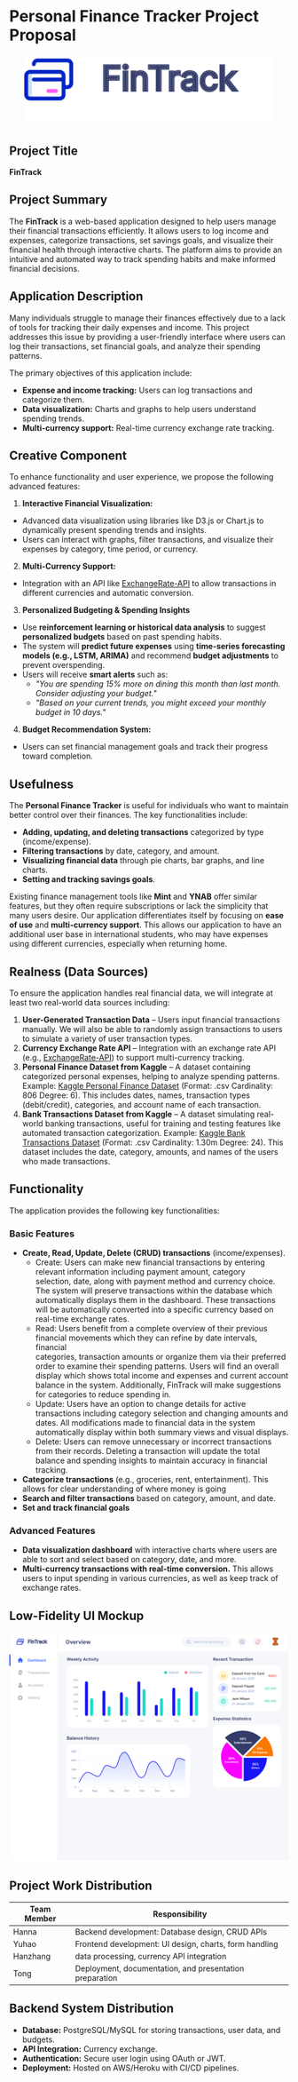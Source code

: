 # Personal Finance Tracker Project Proposal

<p align="center">
  <img src="assets/logo.svg" width="450">
</p>

## Project Title
**FinTrack**

## Project Summary
The **FinTrack** is a web-based application designed to help users manage their financial transactions efficiently. It allows users to log income and expenses, categorize transactions, set savings goals, and visualize their financial health through interactive charts. The platform aims to provide an intuitive and automated way to track spending habits and make informed financial decisions.

## Application Description
Many individuals struggle to manage their finances effectively due to a lack of tools for tracking their daily expenses and income. This project addresses this issue by providing a user-friendly interface where users can log their transactions, set financial goals, and analyze their spending patterns.

The primary objectives of this application include:
- **Expense and income tracking:** Users can log transactions and categorize them.
- **Data visualization:** Charts and graphs to help users understand spending trends.
- **Multi-currency support:** Real-time currency exchange rate tracking.

## Creative Component
To enhance functionality and user experience, we propose the following advanced features:
1. **Interactive Financial Visualization:**
  - Advanced data visualization using libraries like D3.js or Chart.js to dynamically present spending trends and insights.
  - Users can interact with graphs, filter transactions, and visualize their expenses by category, time period, or currency.
2. **Multi-Currency Support:**
  - Integration with an API like [ExchangeRate-API](https://www.exchangerate-api.com/) to allow transactions in different currencies and automatic conversion.

3. **Personalized Budgeting & Spending Insights**
- Use **reinforcement learning or historical data analysis** to suggest **personalized budgets** based on past spending habits.
- The system will **predict future expenses** using **time-series forecasting models (e.g., LSTM, ARIMA)** and recommend **budget adjustments** to prevent overspending.
- Users will receive **smart alerts** such as:  
  - _"You are spending 15% more on dining this month than last month. Consider adjusting your budget."_
  - _"Based on your current trends, you might exceed your monthly budget in 10 days."_

4. **Budget Recommendation System:**
  - Users can set financial management goals and track their progress toward completion.
    

## Usefulness
The **Personal Finance Tracker** is useful for individuals who want to maintain better control over their finances. The key functionalities include:
- **Adding, updating, and deleting transactions** categorized by type (income/expense).
- **Filtering transactions** by date, category, and amount.
- **Visualizing financial data** through pie charts, bar graphs, and line charts.
- **Setting and tracking savings goals**.

Existing finance management tools like **Mint** and **YNAB** offer similar features, but they often require subscriptions or lack the simplicity that many users desire. Our application differentiates itself by focusing on **ease of use** and **multi-currency support**. This allows our application to have an additional user base in international students, who may have expenses using different currencies, especially when returning home. 

## Realness (Data Sources)
To ensure the application handles real financial data, we will integrate at least two real-world data sources including:
1. **User-Generated Transaction Data** – Users input financial transactions manually. We will also be able to randomly assign transactions to users to simulate a variety of user transaction types. 
2. **Currency Exchange Rate API** – Integration with an exchange rate API (e.g., [ExchangeRate-API](https://www.exchangerate-api.com/)) to support multi-currency tracking.
3. **Personal Finance Dataset from Kaggle** – A dataset containing categorized personal expenses, helping to analyze spending patterns. Example: [Kaggle Personal Finance Dataset](https://www.kaggle.com/datasets/bukolafatunde/personal-finance?select=personal_transactions.csv) (Format: .csv Cardinality: 806 Degree: 6). This includes dates, names, transaction types (debit/credit), categories, and account name of each transaction. 
4. **Bank Transactions Dataset from Kaggle** – A dataset simulating real-world banking transactions, useful for training and testing features like automated transaction categorization. Example: [Kaggle Bank Transactions Dataset](https://www.kaggle.com/datasets/priyamchoksi/credit-card-transactions-dataset) (Format: .csv Cardinality: 1.30m Degree: 24). This dataset includes the date, category, amounts, and names of the users who made transactions.
   



## Functionality
The application provides the following key functionalities:
### **Basic Features**
- **Create, Read, Update, Delete (CRUD) transactions** (income/expenses).
  - Create: Users can make new financial transactions by entering relevant information including payment amount, category   
  selection, date, along with payment method and currency choice. The system will preserve transactions within the database 
  which automatically displays them in the dashboard. These transactions will be automatically converted into a specific currency based on real-time exchange rates. 
  - Read: Users benefit from a complete overview of their previous financial movements which they can refine by date intervals, financial   
  categories, transaction amounts or organize them via their preferred order to examine their spending patterns. Users will find an overall 
  display which shows total income and expenses and current account balance in the system. Additionally, FinTrack will make suggestions for categories to reduce spending in. 
  - Update: Users have an option to change details for active transactions including category selection and changing amounts and dates. All 
  modifications made to financial data in the system automatically display within both summary views and visual displays.
  - Delete: Users can remove unnecessary or incorrect transactions from their records. Deleting a transaction will update the total balance 
  and spending insights to maintain accuracy in financial tracking.
- **Categorize transactions** (e.g., groceries, rent, entertainment). This allows for clear understanding of where money is going
- **Search and filter transactions** based on category, amount, and date. 
- **Set and track financial goals**

### **Advanced Features**
- **Data visualization dashboard** with interactive charts where users are able to sort and select based on category, date, and more. 
- **Multi-currency transactions with real-time conversion.** This allows users to input spending in various currencies, as well as keep track of exchange rates. 

## Low-Fidelity UI Mockup

![UI Mockup](assets/UI-mockup.svg)


## Project Work Distribution
| Team Member | Responsibility |
|-------------|---------------|
| Hanna | Backend development: Database design, CRUD APIs |
| Yuhao | Frontend development: UI design, charts, form handling |
| Hanzhang | data processing, currency API integration |
| Tong | Deployment, documentation, and presentation preparation |

## Backend System Distribution
- **Database:** PostgreSQL/MySQL for storing transactions, user data, and budgets.
- **API Integration:** Currency exchange.
- **Authentication:** Secure user login using OAuth or JWT.
- **Deployment:** Hosted on AWS/Heroku with CI/CD pipelines.

